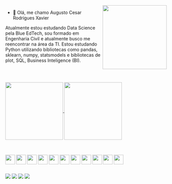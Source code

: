 <img align ="right" img height = "200" src="https://cdn.discordapp.com/attachments/959963128056148019/963861188146511953/ezgif-2-2c1d3e8957.gif">

- 👋 Olá, me chamo Augusto Cesar Rodrigues Xavier

Atualmente estou estudando Data Science pela Blue EdTech, sou formado em Engenharia Civil e atualmente busco me reencontrar na área da TI. Estou estudando Python      utilizando bibliotecas como pandas, sklearn, numpy, statsmodels e bibliotecas de plot, SQL, Business Inteligence (BI).

<br clear="left"/>

##

<a href="https://github.com/anuraghazra/github-readme-stats">
  <img align="center" img height = "180em" src="https://github-readme-stats.vercel.app/api?username=AugustoCRX&show_icons=True&theme=algolia " />
</a>
<a href="https://github.com/anuraghazra/convoychat">
  <img align="center" img height = "180em" src="https://github-readme-stats.vercel.app/api/top-langs/?username=AugustoCRX&repo=convoychat&theme=algolia" />
</a>

##


<div style = "display: inline_block"><br>
         <img align = "center" height = "30" weight = "20" img src="https://img.shields.io/badge/Google%20Drive-4285F4?style=for-the-badge&logo=googledrive&logoColor=white"/>
         <img align = "center" height = "30" weight = "20" img src="https://img.shields.io/badge/GoogleCloud-%234285F4.svg?style=for-the-badge&logo=google-cloud&logoColor=white" />
         <img align = "center" height = "30" weight = "20" img src="https://img.shields.io/badge/AWS-%23FF9900.svg?style=for-the-badge&logo=amazon-aws&logoColor=white" />
         <img align = "center" height = "30" weight = "20" img src="https://img.shields.io/badge/python-3670A0?style=for-the-badge&logo=python&logoColor=ffdd54" />
         <img align = "center" height = "30" weight = "20" img src="https://img.shields.io/badge/pandas-%23150458.svg?style=for-the-badge&logo=pandas&logoColor=white" />
         <img align = "center" height = "30" weight = "20" img src="https://img.shields.io/badge/Plotly-%233F4F75.svg?style=for-the-badge&logo=plotly&logoColor=white" />
         <img align = "center" height = "30" weight = "20" img src="https://img.shields.io/badge/scikit--learn-%23F7931E.svg?style=for-the-badge&logo=scikit-learn&logoColor=white" />
         <img align = "center" height = "30" weight = "20" img src="https://img.shields.io/badge/Microsoft_Office-D83B01?style=for-the-badge&logo=microsoft-office&logoColor=white" />
         <img align = "center" height = "30" weight = "20" img src="https://img.shields.io/badge/numpy-%23013243.svg?style=for-the-badge&logo=numpy&logoColor=white" />
         <img align = "center" height = "30" weight = "20" img src="https://img.shields.io/badge/Oracle-F80000?style=for-the-badge&logo=oracle&logoColor=white" />
         <img align = "center" height = "30" weight = "20" img src="https://img.shields.io/badge/mysql-%2300f.svg?style=for-the-badge&logo=mysql&logoColor=white" />
 </div>
         
##

<div>
         <a href = "https://www.facebook.com/augusto.crx" target = "_blank"><img src = "https://img.shields.io/badge/Facebook-1877F2?style=for-the-badge&logo=facebook&logoColor=white" target = "_blank"></a>
         <a href = "https://www.linkedin.com/in/augustocrx/" target = "_blank"><img src = "https://img.shields.io/badge/LinkedIn-0077B5?style=for-the-badge&logo=linkedin&logoColor=white" target = "_blank"></a>
         <a href = "https://discord.com/users/253485227945623552" target = "_blank"><img src = "https://img.shields.io/badge/Discord-7289DA?style=for-the-badge&logo=discord&logoColor=white" target = "_blank"></a>
          <a href = "mailto:augusto.cesar.rodrigues@gmail.com" target = "_blank"><img src = "https://img.shields.io/badge/Gmail-D14836?style=for-the-badge&logo=gmail&logoColor=white" target = "_blank"></a>
        
         
        
    



